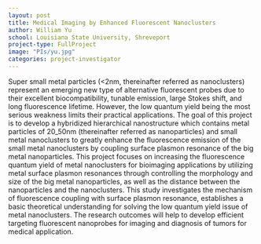 ```yaml
---
layout: post
title: Medical Imaging by Enhanced Fluorescent Nanoclusters
author: William Yu
school: Louisiana State University, Shreveport
project-type: FullProject
image: "PIs/yu.jpg"
categories: project-investigator
---
```



<p>Super small metal particles (<2nm, thereinafter referred as nanoclusters) represent an emerging new type of alternative fluorescent probes due to their excellent biocompatibility, tunable emission, large Stokes shift, and long fluorescence lifetime. However, the low quantum yield being the most serious weakness limits their practical applications. The goal of this project is to develop a hybridized hierarchical nanostructure which contains metal particles of 20_50nm (thereinafter referred as nanoparticles) and small metal nanoclusters to greatly enhance the fluorescence emission of the small metal nanoclusters by coupling surface plasmon resonance of the big metal nanoparticles. This project focuses on increasing the fluorescence quantum yield of metal nanoclusters for bioimaging applications by utilizing metal surface plasmon resonances through controlling the morphology and size of the big metal nanoparticles, as well as the distance between the nanoparticles and the nanoclusters. This study investigates the mechanism of fluorescence coupling with surface plasmon resonance, establishes a basic theoretical understanding for solving the low quantum yield issue of metal nanoclusters. The research outcomes will help to develop efficient targeting fluorescent nanoprobes for imaging and diagnosis of tumors for medical application.
  </p>
